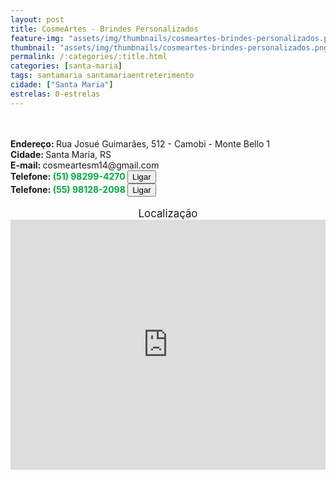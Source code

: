 ```yaml
---
layout: post
title: CosmeArtes - Brindes Personalizados
feature-img: "assets/img/thumbnails/cosmeartes-brindes-personalizados.png"
thumbnail: "assets/img/thumbnails/cosmeartes-brindes-personalizados.png"
permalink: /:categories/:title.html
categories: [santa-maria]
tags: santamaria santamariaentreterimento
cidade: ["Santa Maria"]
estrelas: 0-estrelas
---
```

	
<!-- more --><br />
 <br/>
<b>Endereço: </b>Rua Josué Guimarães, 512 - Camobi - Monte Bello 1<br />
<b>Cidade: </b>Santa Maria, RS<br />
<b>E-mail: </b>cosmeartesm14@gmail.com<br />
<b>Telefone: <span style="color: #00ab3a;">(51) 98299-4270 </span> <a href="tel:51982994270 "><button class="ligar">Ligar</button></a></b><br />
<b>Telefone: <span style="color: #00ab3a;">(55) 98128-2098 </span> <a href="tel:55981282098 "><button class="ligar">Ligar</button></a></b><br />
<br />
<div style="font-size: larger; text-align: center;">
Localização</div>
<iframe src="https://www.google.com/maps/embed?pb=!1m18!1m12!1m3!1d3465.2039732386606!2d-53.73096678489269!3d-29.713850282003776!2m3!1f0!2f0!3f0!3m2!1i1024!2i768!4f13.1!3m3!1m2!1s0x9503b5f08807d477%3A0x157059b7c601c400!2sR.+Josu%C3%A9+Guimar%C3%A3es+-+Camobi%2C+Santa+Maria+-+RS!5e0!3m2!1spt-BR!2sbr!4v1524185799977" width="100%" height="400" frameborder="0" style="border:0" allowfullscreen></iframe>
